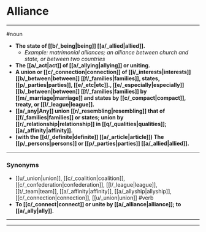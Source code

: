 # Alliance
---
#noun
- **The state of [[b/_being|being]] [[a/_allied|allied]].**
	- _Example: matrimonial alliances; an alliance between church and state, or between two countries_
- **The [[a/_act|act]] of [[a/_allying|allying]] or uniting.**
- **A union or [[c/_connection|connection]] of [[i/_interests|interests]] [[b/_between|between]] [[f/_families|families]], states, [[p/_parties|parties]], [[e/_etc|etc]]., [[e/_especially|especially]] [[b/_between|between]] [[f/_families|families]] by [[m/_marriage|marriage]] and states by [[c/_compact|compact]], treaty, or [[l/_league|league]].**
- **[[a/_any|Any]] union [[r/_resembling|resembling]] that of [[f/_families|families]] or states; union by [[r/_relationship|relationship]] in [[q/_qualities|qualities]]; [[a/_affinity|affinity]].**
- **(with the [[d/_definite|definite]] [[a/_article|article]]) The [[p/_persons|persons]] or [[p/_parties|parties]] [[a/_allied|allied]].**
---
### Synonyms
- [[u/_union|union]], [[c/_coalition|coalition]], [[c/_confederation|confederation]], [[l/_league|league]], [[t/_team|team]], [[a/_affinity|affinity]], [[a/_allyship|allyship]], [[c/_connection|connection]], [[u/_union|union]]
#verb
- **To [[c/_connect|connect]] or unite by [[a/_alliance|alliance]]; to [[a/_ally|ally]].**
---
---
